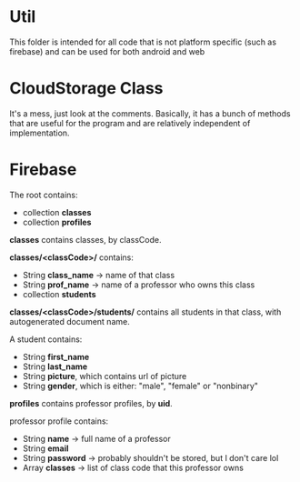 # Util

This folder is intended for all code that is not platform specific 
(such as firebase) and can be used for both android and web

# CloudStorage Class

It's a mess, just look at the comments. Basically, it has
a bunch of methods that are useful for the program and are
relatively independent of implementation.

# Firebase

The root contains:
- collection **classes**
- collection **profiles**

**classes** contains classes, by classCode.

**classes/\<classCode\>/** contains:
- String **class_name** -> name of that class
- String **prof_name** -> name of a professor who owns this class
- collection **students**

**classes/\<classCode\>/students/** contains all
students in that class, with autogenerated document name.

A student contains:
- String **first_name**
- String **last_name**
- String **picture**, which contains url of picture
- String **gender**, which is either: "male", "female" or "nonbinary"

**profiles** contains professor profiles, by **uid**.

professor profile contains:
- String **name** -> full name of a professor
- String **email**
- String **password** -> probably shouldn't be stored, but I don't care lol
- Array<String> **classes** -> list of class code that this professor owns